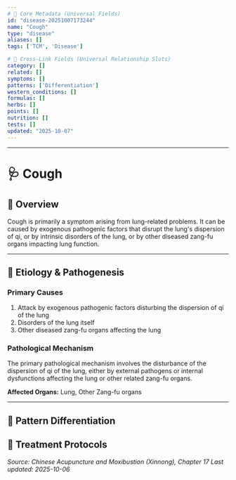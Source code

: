 ```yaml
---
# 🔹 Core Metadata (Universal Fields)
id: "disease-20251007173244"
name: "Cough"
type: "disease"
aliases: []
tags: ['TCM', 'Disease']

# 🔹 Cross-Link Fields (Universal Relationship Slots)
category: []
related: []
symptoms: []
patterns: ['Differentiation']
western_conditions: []
formulas: []
herbs: []
points: []
nutrition: []
tests: []
updated: "2025-10-07"
---
```


------

# 🩺 Cough

## 📖 Overview

Cough is primarily a symptom arising from lung-related problems. It can be caused by exogenous pathogenic factors that disrupt the lung's dispersion of qi, or by intrinsic disorders of the lung, or by other diseased zang-fu organs impacting lung function.

---

## 🧬 Etiology & Pathogenesis

### Primary Causes
1. Attack by exogenous pathogenic factors disturbing the dispersion of qi of the lung
2. Disorders of the lung itself
3. Other diseased zang-fu organs affecting the lung

### Pathological Mechanism
The primary pathological mechanism involves the disturbance of the dispersion of qi of the lung, either by external pathogens or internal dysfunctions affecting the lung or other related zang-fu organs.

**Affected Organs:** Lung, Other Zang-fu organs

---

## 🔬 Pattern Differentiation

## 💉 Treatment Protocols


*Source: Chinese Acupuncture and Moxibustion (Xinnong), Chapter 17*
*Last updated: 2025-10-06*
